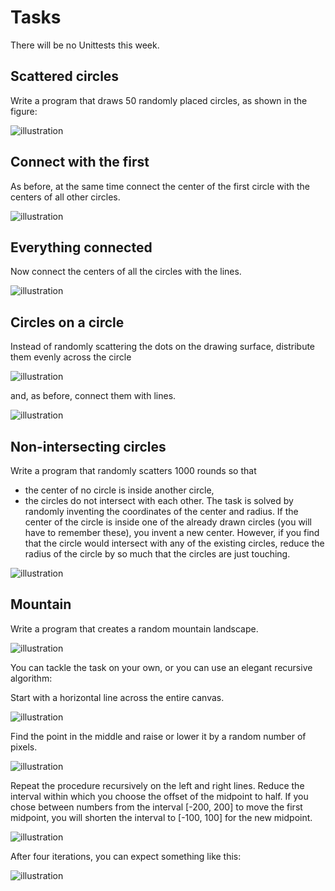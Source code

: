 # Tasks
There will be no Unittests this week.

## Scattered circles
Write a program that draws 50 randomly placed circles, as shown in the figure:

<img src="https://ucilnica.fri.uni-lj.si/file.php/166/vaje/qtslike/krogi.png" 
alt="illustration" />

## Connect with the first
As before, at the same time connect the center of the first circle with the centers of all other circles.

<img src="https://ucilnica.fri.uni-lj.si/file.php/166/vaje/qtslike/krogi_crte_prva.png" 
alt="illustration" />

## Everything connected
Now connect the centers of all the circles with the lines.

<img src="https://ucilnica.fri.uni-lj.si/file.php/166/vaje/qtslike/krogi_crte.png" 
alt="illustration" />

## Circles on a circle
Instead of randomly scattering the dots on the drawing surface, distribute them evenly across the circle

<img src="https://ucilnica.fri.uni-lj.si/file.php/166/vaje/qtslike/krogi_vkrogu.png" 
alt="illustration" />

and, as before, connect them with lines.

<img src="https://ucilnica.fri.uni-lj.si/file.php/166/vaje/qtslike/krogi_vkrogu_povezani.png" 
alt="illustration" />

## Non-intersecting circles
Write a program that randomly scatters 1000 rounds so that

- the center of no circle is inside another circle,
- the circles do not intersect with each other.
The task is solved by randomly inventing the coordinates of the center and radius. If the center of the circle is inside one of the already drawn circles (you will have to remember these), you invent a new center. However, if you find that the circle would intersect with any of the existing circles, reduce the radius of the circle by so much that the circles are just touching.

<img src="https://ucilnica.fri.uni-lj.si/file.php/166/vaje/qtslike/krogi.gif" 
alt="illustration" />

## Mountain
Write a program that creates a random mountain landscape.

<img src="https://ucilnica.fri.uni-lj.si/file.php/166/vaje/qtslike/gora.png" 
alt="illustration" />

You can tackle the task on your own, or you can use an elegant recursive algorithm:

Start with a horizontal line across the entire canvas.

<img src="https://ucilnica.fri.uni-lj.si/file.php/166/vaje/qtslike/gora_0.png" 
alt="illustration" />

Find the point in the middle and raise or lower it by a random number of pixels.

<img src="https://ucilnica.fri.uni-lj.si/file.php/166/vaje/qtslike/gora_1.png" 
alt="illustration" />

Repeat the procedure recursively on the left and right lines. Reduce the interval within which you choose the offset of the midpoint to half. If you chose between numbers from the interval [-200, 200] to move the first midpoint, you will shorten the interval to [-100, 100] for the new midpoint.

<img src="https://ucilnica.fri.uni-lj.si/file.php/166/vaje/qtslike/gora_2.png" 
alt="illustration" />

After four iterations, you can expect something like this:

<img src="https://ucilnica.fri.uni-lj.si/file.php/166/vaje/qtslike/gora_4.png" 
alt="illustration" />
